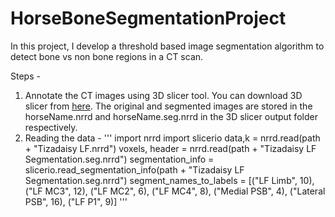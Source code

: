 # HorseBoneSegmentationProject

In this project, I develop a threshold based image segmentation algorithm to detect bone vs non bone regions in a CT scan. 

Steps - 

1. Annotate the CT images using 3D slicer tool. You can download 3D slicer from [here](https://download.slicer.org/). The original and segmented images are stored in the horseName.nrrd and horseName.seg.nrrd  in the 3D slicer output folder respectively.
2. Reading the data -
     ''' 
     import nrrd
     import slicerio
     data,k = nrrd.read(path + "Tizadaisy LF.nrrd")
     voxels, header = nrrd.read(path + "Tizadaisy LF Segmentation.seg.nrrd")
     segmentation_info = slicerio.read_segmentation_info(path + "Tizadaisy LF Segmentation.seg.nrrd")
     segment_names_to_labels = [("LF Limb", 10), ("LF MC3", 12), ("LF MC2", 6), ("LF MC4", 8), ("Medial PSB", 4), ("Lateral PSB", 16), ("LF P1", 9)]
     '''
     
